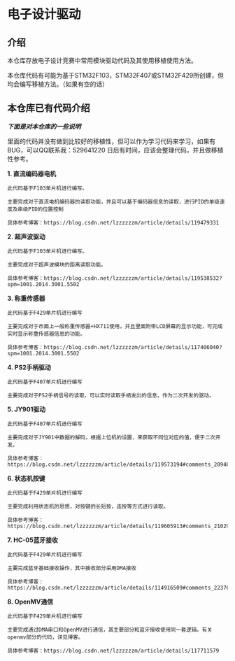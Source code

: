 # 电子设计驱动

## 介绍

本仓库存放电子设计竞赛中常用模块驱动代码及其使用移植使用方法。

本仓库代码有可能为基于STM32F103，STM32F407或STM32F429所创建，但均会编写移植方法。（如果有空的话）

## 本仓库已有代码介绍

***下面是对本仓库的一些说明***

里面的代码并没有做到比较好的移植性，但可以作为学习代码来学习，如果有BUG，可以QQ联系我：529641220
日后有时间，应该会整理代码，并且做移植性参考。

**1. 直流编码器电机**

	此代码基于F103单片机进行编写。

	主要完成对于直流电机编码器的读取功能，并且可以基于编码器信息的读取，进行PID的单级速度及串级PID的位置控制

	具体参考博客：https://blog.csdn.net/lzzzzzzm/article/details/119479331

**2. 超声波驱动**

	此代码基于F103单片机进行编写。

	主要完成对于超声波模块的距离读取功能。

	具体参考博客：https://blog.csdn.net/lzzzzzzm/article/details/119538532?spm=1001.2014.3001.5502

**3. 称重传感器**

	此代码基于F429单片机进行编写

	主要完成对于市面上一般称重传感器+HX711使用，并且里面附带LCD屏幕的显示功能，可完成实时显示称重传感器信息的功能。

	具体参考博客：https://blog.csdn.net/lzzzzzzm/article/details/117406040?spm=1001.2014.3001.5502

**4. PS2手柄驱动**

	此代码基于F407单片机进行编写

	主要完成对于PS2手柄信号的读取，可以实时读取手柄发出的信息，作为二次开发的驱动。

**5. JY901驱动**
	
	此代码基于F407单片机进行编写

	主要完成对于JY901中数据的解码，根据上位机的设置，来获取不同位对应的值，便于二次开发。

	具体参考博客：https://blog.csdn.net/lzzzzzzm/article/details/119573194#comments_20948534

**6. 状态机按键**

	此代码基于F429单片机进行编写

	主要完成利用状态机的思想，对按键的长短按，连按等方式进行读取。

	具体参考博客：https://blog.csdn.net/lzzzzzzm/article/details/119605913#comments_21029191

**7. HC-05蓝牙接收**

	此代码基于F429单片机进行编写

	主要完成蓝牙基础接收操作，其中接收部分采用DMA接收

	具体参考博客：https://blog.csdn.net/lzzzzzzm/article/details/114916509#comments_22376606

**8. OpenMV通信**

	此代码基于F429单片机进行编写

	主要完成通过DMA串口和OpenMV进行通信，其主要部分和蓝牙接收使用同一套逻辑。有关openmv部分的代码，详见博客。

	具体参考博客：https://blog.csdn.net/lzzzzzzm/article/details/117711579


